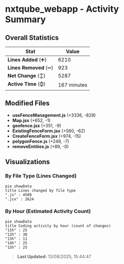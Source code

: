 # nxtqube_webapp - Activity Summary 

## Overall Statistics

| Stat                   | Value                                                             |
| ---------------------- | ----------------------------------------------------------------- |
| **Lines Added** (➕)   | 6210                                          |
| **Lines Removed** (➖) | 923                                        |
| **Net Change** (↕)    | 5287                |
| **Active Time** (⌚)   | 167 minutes |


## Modified Files
- **useFenceManagement.js** (+3336, -829)
- **Map.jsx** (+652, -1)
- **geofence.jsx** (+351, -9)
- **ExistingFenceForm.jsx** (+560, -62)
- **CreateFenceForm.jsx** (+974, -15)
- **polygonFence.js** (+248, -7)
- **removeEntities.js** (+89, -0)

## Visualizations

### By File Type (Lines Changed)

```mermaid
pie showData
title Lines changed by file type
".js" : 4509
".jsx" : 2624
```

### By Hour (Estimated Activity Count)

```mermaid
pie showData
title Coding activity by hour (count of changes)
"11h" : 25
"12h" : 30
"13h" : 11
"14h" : 25
"15h" : 25
```


> **Last Updated:** 13/08/2025, 15:44:47